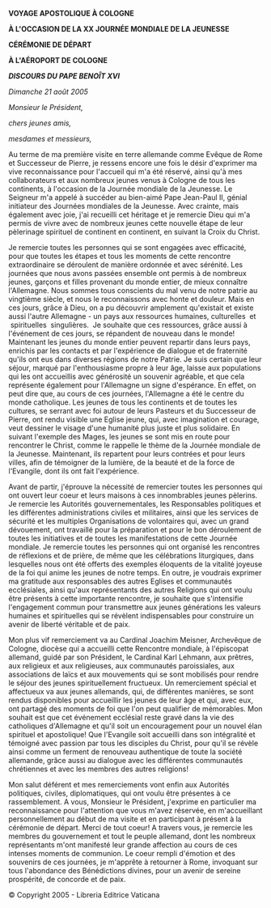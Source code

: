 **VOYAGE APOSTOLIQUE À COLOGNE**

**À L'OCCASION DE LA XX JOURNÉE MONDIALE DE LA JEUNESSE**

**CÉRÉMONIE DE DÉPART**

**À L'AÉROPORT DE COLOGNE**

***DISCOURS DU PAPE BENOÎT XVI***

*Dimanche 21 août 2005*

*Monsieur le Président,*

*chers jeunes amis,*

*mesdames et messieurs,*

Au terme de ma première visite en terre allemande comme Evêque de Rome et Successeur de Pierre, je ressens encore une fois le désir d'exprimer ma vive reconnaissance pour l'accueil qui m'a été réservé, ainsi qu'à mes collaborateurs et aux nombreux jeunes venus à Cologne de tous les continents, à l'occasion de la Journée mondiale de la Jeunesse. Le Seigneur m'a appelé à succéder au bien-aimé Pape Jean-Paul II, génial initiateur des Journées mondiales de la Jeunesse. Avec crainte, mais également avec joie, j'ai recueilli cet héritage et je remercie Dieu qui m'a permis de vivre avec de nombreux jeunes cette nouvelle étape de leur pèlerinage spirituel de continent en continent, en suivant la Croix du Christ.

Je remercie toutes les personnes qui se sont engagées avec efficacité, pour que toutes les étapes et tous les moments de cette rencontre extraordinaire se déroulent de manière ordonnée et avec sérénité. Les journées que nous avons passées ensemble ont permis à de nombreux jeunes, garçons et filles provenant du monde entier, de mieux connaître l'Allemagne. Nous sommes tous conscients du mal venu de notre patrie au vingtième siècle, et nous le reconnaissons avec honte et douleur. Mais en ces jours, grâce à Dieu, on a pu découvrir amplement qu'existait et existe aussi l'autre Allemagne - un pays aux ressources humaines, culturelles  et  spirituelles  singulières.  Je souhaite que ces ressources, grâce aussi à l'événement de ces jours, se répandent de nouveau dans le monde! Maintenant les jeunes du monde entier peuvent repartir dans leurs pays, enrichis par les contacts et par l'expérience de dialogue et de fraternité qu'ils ont eus dans diverses régions de notre Patrie. Je suis certain que leur séjour, marqué par l'enthousiasme propre à leur âge, laisse aux populations qui les ont accueillis avec générosité un souvenir agréable, et que cela représente également pour l'Allemagne un signe d'espérance. En effet, on peut dire que, au cours de ces journées, l'Allemagne a été le centre du monde catholique. Les jeunes de tous les continents et de toutes les cultures, se serrant avec foi autour de leurs Pasteurs et du Successeur de Pierre, ont rendu visible une Eglise jeune, qui, avec imagination et courage, veut dessiner le visage d'une humanité plus juste et plus solidaire. En suivant l'exemple des Mages, les jeunes se sont mis en route pour rencontrer le Christ, comme le rappelle le thème de la Journée mondiale de la Jeunesse. Maintenant, ils repartent pour leurs contrées et pour leurs villes, afin de témoigner de la lumière, de la beauté et de la force de l'Evangile, dont ils ont fait l'expérience.

Avant de partir, j'éprouve la nécessité de remercier toutes les personnes qui ont ouvert leur coeur et leurs maisons à ces innombrables jeunes pèlerins. Je remercie les Autorités gouvernementales, les Responsables politiques et les différentes administrations civiles et militaires, ainsi que les services de sécurité et les multiples Organisations de volontaires qui, avec un grand dévouement, ont travaillé pour la préparation et pour le bon déroulement de toutes les initiatives et de toutes les manifestations de cette Journée mondiale. Je remercie toutes les personnes qui ont organisé les rencontres de réflexions et de prière, de même que les célébrations liturgiques, dans lesquelles nous ont été offerts des exemples éloquents de la vitalité joyeuse de la foi qui anime les jeunes de notre temps. En outre, je voudrais exprimer ma gratitude aux responsables des autres Eglises et communautés ecclésiales, ainsi qu'aux représentants des autres Religions qui ont voulu être présents à cette importante rencontre, je souhaite que s'intensifie l'engagement commun pour transmettre aux jeunes générations les valeurs humaines et spirituelles qui se révèlent indispensables pour construire un avenir de liberté véritable et de paix.

Mon plus vif remerciement va au Cardinal Joachim Meisner, Archevêque de Cologne, diocèse qui a accueilli cette Rencontre mondiale, à l'épiscopat allemand, guidé par son Président, le Cardinal Karl Lehmann, aux prêtres, aux religieux et aux religieuses, aux communautés paroissiales, aux associations de laïcs et aux mouvements qui se sont mobilisés pour rendre le séjour des jeunes spirituellement fructueux. Un remerciement spécial et affectueux va aux jeunes allemands, qui, de différentes manières, se sont rendus disponibles pour accueillir les jeunes de leur âge et qui, avec eux, ont partagé des moments de foi que l'on peut qualifier de mémorables. Mon souhait est que cet événement ecclésial reste gravé dans la vie des catholiques d'Allemagne et qu'il soit un encouragement pour un nouvel élan spirituel et apostolique! Que l'Evangile soit accueilli dans son intégralité et témoigné avec passion par tous les disciples du Christ, pour qu'il se révèle ainsi comme un ferment de renouveau authentique de toute la société allemande, grâce aussi au dialogue avec les différentes communautés chrétiennes et avec les membres des autres religions!

Mon salut déférent et mes remerciements vont enfin aux Autorités politiques, civiles, diplomatiques, qui ont voulu être présentes à ce rassemblement. A vous, Monsieur le Président, j'exprime en particulier ma reconnaissance pour l'attention que vous m'avez réservée, en m'accueillant personnellement au début de ma visite et en participant à présent à la cérémonie de départ. Merci de tout coeur! A travers vous, je remercie les membres du gouvernement et tout le peuple allemand, dont les nombreux représentants m'ont manifesté leur grande affection au cours de ces intenses moments de communion. Le coeur rempli d'émotion et des souvenirs de ces journées, je m'apprête à retourner à Rome, invoquant sur tous l'abondance des Bénédictions divines, pour un avenir de sereine prospérité, de concorde et de paix.

© Copyright 2005 - Libreria Editrice Vaticana